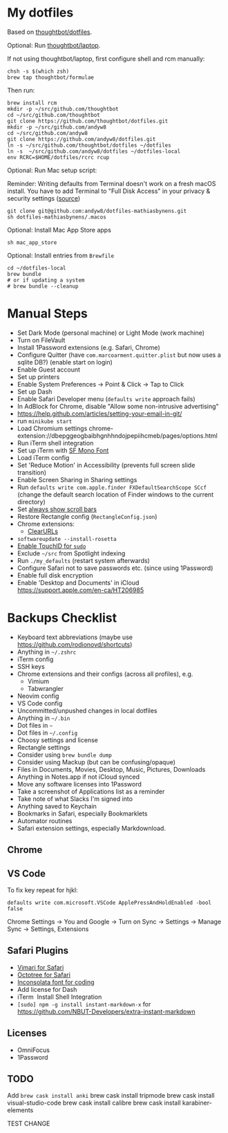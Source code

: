 # My dotfiles

Based on [thoughtbot/dotfiles](https://github.com/thoughtbot/dotfiles).

Optional: Run [thoughtbot/laptop](https://github.com/thoughtbot/laptop).

If not using thoughtbot/laptop, first configure shell and rcm manually:

```
chsh -s $(which zsh)
brew tap thoughtbot/formulae
```

Then run:

```
brew install rcm
mkdir -p ~/src/github.com/thoughtbot
cd ~/src/github.com/thoughtbot
git clone https://github.com/thoughtbot/dotfiles.git
mkdir -p ~/src/github.com/andyw8
cd ~/src/github.com/andyw8
git clone https://github.com/andyw8/dotfiles.git
ln -s ~/src/github.com/thoughtbot/dotfiles ~/dotfiles
ln -s  ~/src/github.com/andyw8/dotfiles ~/dotfiles-local
env RCRC=$HOME/dotfiles/rcrc rcup
```

Optional: Run Mac setup script:

Reminder: Writing defaults from Terminal doesn't work on a fresh macOS install. You have to add Terminal to "Full Disk Access" in your privacy & security settings ([source](https://twitter.com/holman/status/1372244951342358528))

```
git clone git@github.com:andyw8/dotfiles-mathiasbynens.git
sh dotfiles-mathiasbynens/.macos
```

Optional: Install Mac App Store apps

```
sh mac_app_store
```

Optional: Install entries from `Brewfile`

```
cd ~/dotfiles-local
brew bundle
# or if updating a system
# brew bundle --cleanup
```

# Manual Steps

- Set Dark Mode (personal machine) or Light Mode (work machine)
- Turn on FileVault
- Install 1Password extensions (e.g. Safari, Chrome)
- Configure Quitter (have `com.marcoarment.quitter.plist` but now uses a sqlite DB?) (enable start on login)
- Enable Guest account
- Set up printers
- Enable System Preferences -> Point & Click -> Tap to Click
- Set up Dash
- Enable Safari Developer menu (`defaults write` approach fails)
- In AdBlock for Chrome, disable "Allow some non-intrusive advertising"
- https://help.github.com/articles/setting-your-email-in-git/
- run `minikube start`
- Load Chromium settings chrome-extension://dbepggeogbaibhgnhhndojpepiihcmeb/pages/options.html
- Run iTerm shell integration
- Set up iTerm with [SF Mono Font](https://developer.apple.com/fonts/)
- Load iTerm config
- Set 'Reduce Motion' in Accessibility (prevents full screen slide transition)
- Enable Screen Sharing in Sharing settings
- Run `defaults write com.apple.finder FXDefaultSearchScope SCcf` (change the default search location of Finder windows to the current directory)
- Set [always show scroll bars](https://osxdaily.com/2011/08/03/show-scroll-bars-mac-os-x-lion/)
- Restore Rectangle config (`RectangleConfig.json`)
- Chrome extensions:
  - [ClearURLs](https://chrome.google.com/webstore/detail/clearurls/lckanjgmijmafbedllaakclkaicjfmnk?hl=en)
- `softwareupdate --install-rosetta`
- [Enable TouchID for `sudo`](https://sixcolors.com/post/2020/11/quick-tip-enable-touch-id-for-sudo/)
- Exclude `~/src` from Spotlight indexing
- Run `./my_defaults` (restart system afterwards)
- Configure Safari not to save passwords etc. (since using 1Password)
- Enable full disk encryption
- Enable 'Desktop and Documents' in iCloud https://support.apple.com/en-ca/HT206985

# Backups Checklist

- Keyboard text abbreviations (maybe use https://github.com/rodionovd/shortcuts)
- Anything in `~/.zshrc`
- iTerm config
- SSH keys
- Chrome extensions and their configs (across all profiles), e.g.
  - Vimium
  - Tabwrangler
- Neovim config
- VS Code config
- Uncommitted/unpushed changes in local dotfiles
- Anything in `~/.bin`
- Dot files in `~`
- Dot files in `~/.config`
- Choosy settings and license
- Rectangle settings
- Consider using `brew bundle dump`
- Consider using Mackup (but can be confusing/opaque)
- Files in Documents, Movies, Desktop, Music, Pictures, Downloads
- Anything in Notes.app if not iCloud synced
- Move any software licenses into 1Password
- Take a screenshot of Applications list as a reminder
- Take note of what Slacks I'm signed into
- Anything saved to Keychain
- Bookmarks in Safari, especially Bookmarklets
- Automator routines
- Safari extension settings, especially Markdownload.

## Chrome

## VS Code

To fix key repeat for hjkl:

`defaults write com.microsoft.VSCode ApplePressAndHoldEnabled -bool false`

Chrome Settings -> You and Google -> Turn on Sync -> Settings -> Manage Sync -> Settings, Extensions

## Safari Plugins

- [Vimari for Safari](https://github.com/guyht/vimari/releases/latest)
- [Octotree for Safari](https://github.com/buunguyen/octotree)
- [Inconsolata font for coding](https://www.google.com/fonts#UsePlace:use/Collection:Inconsolata)
- Add license for Dash
- iTerm ­ Install Shell Integration
- `[sudo] npm -g install instant-markdown-x` for https://github.com/NBUT-Developers/extra-instant-markdown

## Licenses

- OmniFocus
- 1Password

## TODO

Add `brew cask install anki`
brew cask install tripmode
brew cask install visual-studio-code
brew cask install calibre
brew cask install karabiner-elements

TEST CHANGE
